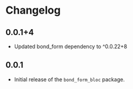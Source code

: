 # Changelog

## 0.0.1+4
* Updated bond_form dependency to ^0.0.22+8

## 0.0.1
- Initial release of the `bond_form_bloc` package.
